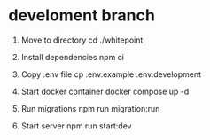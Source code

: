 # develoment branch

1. Move to directory
   cd ./whitepoint

2. Install dependencies
   npm ci

3. Copy .env file
   cp .env.example .env.development

4. Start docker container
   docker compose up -d

5. Run migrations
   npm run migration:run

6. Start server
    npm run start:dev
